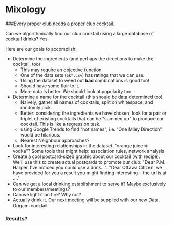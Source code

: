 Mixology
========

###Every proper club needs a proper club cocktail.

Can we algorithmically find our club cocktail using a large database of cocktail drinks? Yes.

Here are our goals to accomplish:

- Determine the ingredients (and perhaps the directions to make the cocktail, too)
  - This may require an objective function. 
  - One of the data sets (`6k*.csv`) has ratings that we can use. 
  - Using the dataset to weed out **bad** combinations is good too!
  - Should have some flair to it.
  - More data is better. We should look at popularity too.
- Determine a name for the cocktail (this should be data determined too)
  - Naively, gather all names of cocktails, split on whitespace, and randomly pick.
  - Better: considering the ingredients we have chosen, look for a pair or triplet
   of existing cocktails that can be "summed up" to produce our cocktail. This is like a regression task.
  - using Google Trends to find "hot names", i.e. "One Miley Direction" would be hilarious. 
  - Nearest Neighbour approaches?
- Look for interesting relationships in the dataset. "orange juice => vodka"? Some tools that might help: association rules, network analysis
- Create a cool postcard-sized graphic about our cocktail (with recipe). We'll use this to create actual postcards to promote our club: "Dear P.M. Harper, I've noticed you could use a drink...". "Dear Ottawa Citizen, we have provided for you a result you might finding interesting-- the url is at ...."
- Can we get a local drinking establishment to serve it? Maybe exclusively to our members/meetings?
- Can we light it on fire? Why not?
- Actually drink it. Our next meeting will be supplied with our new Data Origami cocktail.


### Results?

